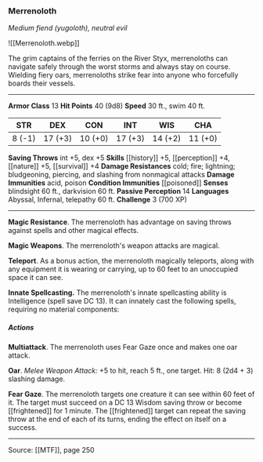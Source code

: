 ### Merrenoloth
_Medium fiend (yugoloth), neutral evil_

![[Merrenoloth.webp]]

The grim captains of the ferries on the River Styx, merrenoloths can navigate safely through the worst storms and always stay on course. Wielding fiery oars, merrenoloths strike fear into anyone who forcefully boards their vessels.



---

**Armor Class** 13
**Hit Points** 40 (9d8)
**Speed** 30 ft., swim 40 ft.

| STR     | DEX     | CON     | INT     | WIS     | CHA     |
|---------|---------|---------|---------|---------|---------|
| 8 (-1) | 17 (+3) | 10 (+0) | 17 (+3) | 14 (+2) | 11 (+0) |

**Saving Throws** int +5, dex +5
**Skills** [[history]] +5, [[perception]] +4, [[nature]] +5, [[survival]] +4
**Damage Resistances** cold; fire; lightning; bludgeoning, piercing, and slashing from nonmagical attacks
**Damage Immunities** acid, poison
**Condition Immunities** [[poisoned]]
**Senses** blindsight 60 ft., darkvision 60 ft.
**Passive Perception** 14
**Languages** Abyssal, Infernal, telepathy 60 ft.
**Challenge** 3 (700 XP)

---

**Magic Resistance**. The merrenoloth has advantage on saving throws against spells and other magical effects.

**Magic Weapons**. The merrenoloth's weapon attacks are magical.

**Teleport**. As a bonus action, the merrenoloth magically teleports, along with any equipment it is wearing or carrying, up to 60 feet to an unoccupied space it can see.

**Innate Spellcasting.** The merrenoloth's innate spellcasting ability is Intelligence (spell save DC 13). It can innately cast the following spells, requiring no material components:

##### Actions
**Multiattack**. The merrenoloth uses Fear Gaze once and makes one oar attack.

**Oar**. _Melee Weapon Attack:_ +5 to hit, reach 5 ft., one target. Hit: 8 (2d4 + 3) slashing damage.

**Fear Gaze**. The merrenoloth targets one creature it can see within 60 feet of it. The target must succeed on a DC 13 Wisdom saving throw or become [[frightened]] for 1 minute. The [[frightened]] target can repeat the saving throw at the end of each of its turns, ending the effect on itself on a success.


---

Source: [[MTF]], page 250